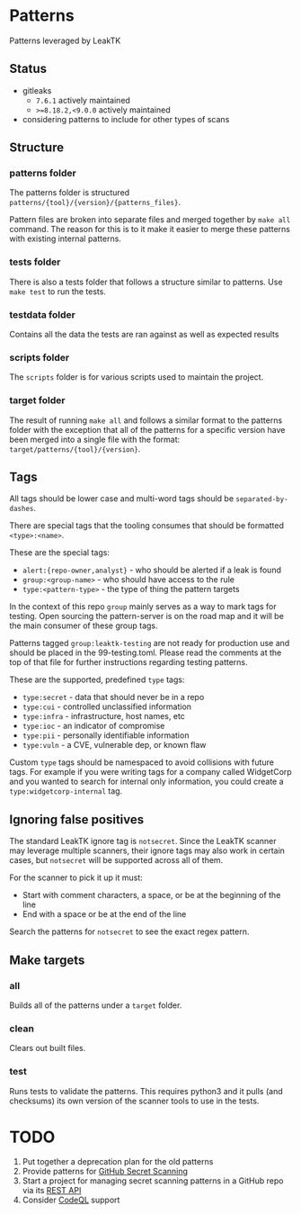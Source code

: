 # Patterns

Patterns leveraged by LeakTK

## Status

- gitleaks
  - `7.6.1` actively maintained
  - `>=8.18.2,<9.0.0` actively maintained
- considering patterns to include for other types of scans

## Structure

### patterns folder

The patterns folder is structured `patterns/{tool}/{version}/{patterns_files}`.

Pattern files are broken into separate files and merged together by `make all`
command. The reason for this is to it make it easier to merge these patterns
with existing internal patterns.

### tests folder

There is also a tests folder that follows a structure similar to patterns.
Use `make test` to run the tests.

### testdata folder

Contains all the data the tests are ran against as well as expected results

### scripts folder

The `scripts` folder is for various scripts used to maintain the project.

### target folder

The result of running `make all` and follows a similar format to the patterns
folder with the exception that all of the patterns for a specific version have
been merged into a single file with the format:
`target/patterns/{tool}/{version}`.

## Tags

All tags should be lower case and multi-word tags should be
`separated-by-dashes`.

There are special tags that the tooling consumes that should
be formatted `<type>:<name>`.

These are the special tags:

* `alert:{repo-owner,analyst}` - who should be alerted if a leak is found
* `group:<group-name>` - who should have access to the rule
* `type:<pattern-type>` - the type of thing the pattern targets

In the context of this repo `group` mainly serves as a way to mark tags for
testing. Open sourcing the pattern-server is on the road map and
it will be the main consumer of these group tags.

Patterns tagged `group:leaktk-testing` are not ready for production use and
should be placed in the 99-testing.toml. Please read the comments at the top of
that file for further instructions regarding testing patterns.

These are the supported, predefined `type` tags:

* `type:secret` - data that should never be in a repo
* `type:cui` - controlled unclassified information
* `type:infra` - infrastructure, host names, etc
* `type:ioc` - an indicator of compromise
* `type:pii` - personally identifiable information
* `type:vuln` - a CVE, vulnerable dep, or known flaw

Custom `type` tags should be namespaced to avoid collisions with future tags.
For example if you were writing tags for a company called WidgetCorp and you
wanted to search for internal only information, you could create a
`type:widgetcorp-internal` tag.

## Ignoring false positives

The standard LeakTK ignore tag is `notsecret`. Since the LeakTK scanner may
leverage multiple scanners, their ignore tags may also work in certain cases,
but `notsecret` will be supported across all of them.

For the scanner to pick it up it must:

* Start with comment characters, a space, or be at the beginning of the line
* End with a space or be at the end of the line

Search the patterns for `notsecret` to see the exact regex pattern.

## Make targets

### all

Builds all of the patterns under a `target` folder.

### clean

Clears out built files.

### test

Runs tests to validate the patterns. This requires python3 and it pulls (and
checksums) its own version of the scanner tools to use in the tests.

# TODO

1. Put together a deprecation plan for the old patterns
1. Provide patterns for [GitHub Secret Scanning](https://docs.github.com/en/code-security/secret-scanning)
1. Start a project for managing secret scanning patterns in a GitHub repo via its [REST API](https://docs.github.com/en/rest/secret-scanning)
1. Consider [CodeQL](https://codeql.github.com/) support
